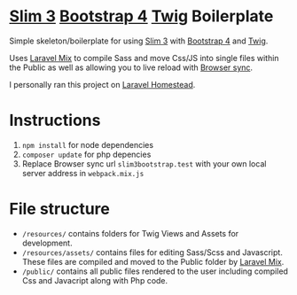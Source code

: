 # [Slim 3](https://github.com/slimphp/Slim) [Bootstrap 4](https://github.com/twbs/bootstrap) [Twig](https://github.com/twigphp/Twig) Boilerplate

Simple skeleton/boilerplate for using [Slim 3](https://github.com/slimphp/Slim) with [Bootstrap 4](https://github.com/twbs/bootstrap) and [Twig](https://github.com/twigphp/Twig). 

Uses [Laravel Mix](https://github.com/JeffreyWay/laravel-mix/blob/master/docs/installation.md) to compile Sass and move Css/JS into single files within the Public as well as allowing you to live reload with [Browser sync](https://github.com/BrowserSync/browser-sync).

I personally ran this project on [Laravel Homestead](https://github.com/laravel/homestead).

# Instructions

1. `npm install` for node dependencies
2. `composer update` for php depencies
3. Replace Browser sync url `slim3bootstrap.test` with your own local server address in `webpack.mix.js`

# File structure

- `/resources/` contains folders for Twig Views and Assets for development.
- `/resources/assets/` contains files for editing Sass/Scss and Javascript. These files are compiled and moved to the Public folder by [Laravel Mix](https://github.com/JeffreyWay/laravel-mix/blob/master/docs/installation.md).
- `/public/` contains all public files rendered to the user including compiled Css and Javacript along with Php code.